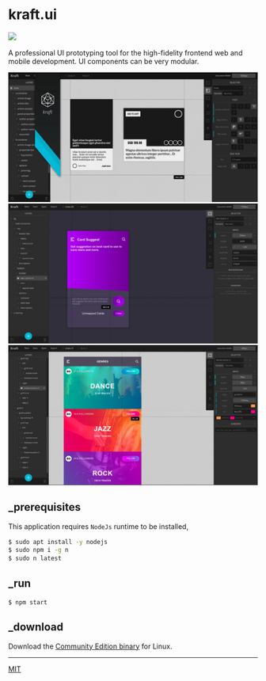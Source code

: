 # kraft.ui

<p align="left">
  <img src="logo@ori.png" width="100">
</p>

A professional UI prototyping tool for the high-fidelity frontend web and mobile development. UI components can be very modular.

<p align="left">
  <img src="assets/screenshot_3.jpeg" width="auto">
  <img src="assets/screenshot_1.jpeg" width="auto">
  <img src="assets/screenshot_2.jpeg" width="auto">
</p>


## _prerequisites

This application requires `NodeJs` runtime to be installed,

```bash
$ sudo apt install -y nodejs
$ sudo npm i -g n
$ sudo n latest
```

## _run

```bash
$ npm start
```

## _download

Download the [Community Edition binary](https://github.com/loouislow81/kraft.ui/releases/tag/4.6.22) for Linux.

---

[MIT](https://github.com/loouislow81/kraft.ui/blob/master/LICENSE)
